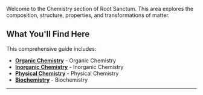 
Welcome to the Chemistry section of Root Sanctum. This area explores the composition, structure, properties, and transformations of matter.

## What You'll Find Here

This comprehensive guide includes:

- **[Organic Chemistry](./organic-chemistry.md)** - Organic Chemistry
- **[Inorganic Chemistry](./inorganic-chemistry.md)** - Inorganic Chemistry
- **[Physical Chemistry](./physical-chemistry.md)** - Physical Chemistry
- **[Biochemistry](./biochemistry.md)** - Biochemistry

---
